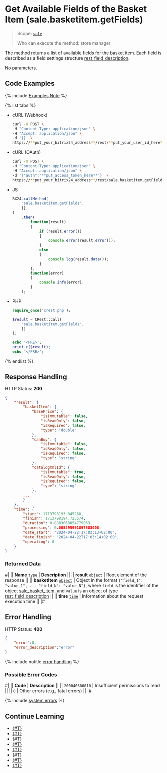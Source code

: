 # Get Available Fields of the Basket Item (sale.basketitem.getFields)

> Scope: [`sale`](../../scopes/permissions.md)
>
> Who can execute the method: store manager

The method returns a list of available fields for the basket item. Each field is described as a field settings structure [rest_field_description](../data-types.md).

No parameters.

## Code Examples

{% include [Examples Note](../../../_includes/examples.md) %}

{% list tabs %}

- cURL (Webhook)

    ```bash
    curl -X POST \
    -H "Content-Type: application/json" \
    -H "Accept: application/json" \
    -d '{}' \
    https://**put_your_bitrix24_address**/rest/**put_your_user_id_here**/**put_your_webhook_here**/sale.basketitem.getFields
    ```

- cURL (OAuth)

    ```bash
    curl -X POST \
    -H "Content-Type: application/json" \
    -H "Accept: application/json" \
    -d '{"auth":"**put_access_token_here**"}' \
    https://**put_your_bitrix24_address**/rest/sale.basketitem.getFields
    ```

- JS

    ```js
    BX24.callMethod(
        "sale.basketitem.getFields",
        {},
    )
        .then(
            function(result)
            {
                if (result.error())
                {
                    console.error(result.error());
                }
                else
                {
                    console.log(result.data());
                }
            },
            function(error)
            {
                console.info(error);
            }
        );
    ```

- PHP

    ```php
    require_once('crest.php');

    $result = CRest::call(
        'sale.basketitem.getFields',
        []
    );

    echo '<PRE>';
    print_r($result);
    echo '</PRE>';
    ```

{% endlist %}

## Response Handling

HTTP Status: **200**

```json
{
    "result": {
        "basketItem": {
            "basePrice": {
                "isImmutable": false,
                "isReadOnly": false,
                "isRequired": false,
                "type": "double"
            },
            "canBuy": {
                "isImmutable": false,
                "isReadOnly": false,
                "isRequired": false,
                "type": "string"
            },
            "catalogXmlId": {
                "isImmutable": true,
                "isReadOnly": false,
                "isRequired": false,
                "type": "string"
            },
        ...
        }
    },
    "time": {
        "start": 1713798193.845268,
        "finish": 1713798194.725574,
        "duration": 0.8803060054779053,
        "processing": 0.005295991897583008,
        "date_start": "2024-04-22T17:03:13+02:00",
        "date_finish": "2024-04-22T17:03:14+02:00",
        "operating": 0
    }
}
```

### Returned Data

#|
|| **Name**
`type` | **Description** ||
|| **result**
[`object`](../../data-types.md) | Root element of the response ||
|| **basketItem**
[`object`](../data-types.md) | Object in the format `{"field_1": "value_1", ... "field_N": "value_N"}`, where `field` is the identifier of the object [sale_basket_item](../data-types.md), and `value` is an object of type [rest_field_description](../data-types.md#rest_field_description)
||
|| **time**
[`time`](../../data-types.md) | Information about the request execution time ||
|#

## Error Handling

HTTP Status: **400**

```json
{
    "error":0,
    "error_description":"error"
}
```

{% include notitle [error handling](../../../_includes/error-info.md) %}

### Possible Error Codes

#|
|| **Code** | **Description** ||
|| `200040300010` | Insufficient permissions to read
|| 
|| `0` | Other errors (e.g., fatal errors)
|| 
|#

{% include [system errors](../../../_includes/system-errors.md) %}

## Continue Learning

- [{#T}](./sale-basket-item-add.md)
- [{#T}](./sale-basket-item-update.md)
- [{#T}](./sale-basket-item-get.md)
- [{#T}](./sale-basket-item-list.md)
- [{#T}](./sale-basket-item-delete.md)
- [{#T}](./sale-basket-item-add-catalog-product.md)
- [{#T}](./sale-basket-item-update-catalog-product.md)
- [{#T}](./sale-basket-item-get-catalog-product-fields.md)